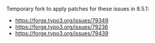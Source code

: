 Temporary fork to apply patches for these issues in 8.5.1:

- https://forge.typo3.org/issues/79349
- https://forge.typo3.org/issues/79236
- https://forge.typo3.org/issues/79439

